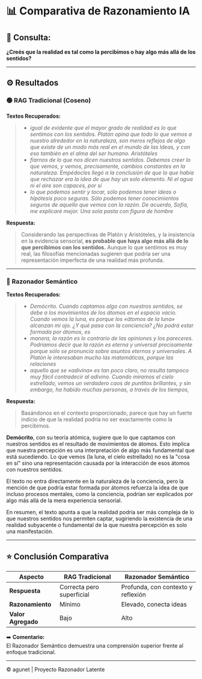 # 📊 Comparativa de Razonamiento IA

## 🔹 Consulta:
**¿Creés que la realidad es tal como la percibimos o hay algo más allá de los sentidos?**

---

## ⚙️ Resultados

### 🟢 RAG Tradicional (Coseno)
**Textos Recuperados:**
> - *igual de evidente que el mayor grado de realidad es lo que sentimos con los
sentidos. Platón opina que todo lo que vemos a nuestro alrededor en la
naturaleza, son meros reflejos de algo que existe de un modo más real en el
mundo de las Ideas, y con eso también en el alma del ser humano. Aristóteles*
> - *fiarnos de lo que nos dicen nuestros sentidos.
Debemos creer lo que vemos, y vemos, precisamente, cambios constantes
en la naturaleza.
Empédocles llegó a la conclusión de que lo que había que rechazar era la
idea de que hay un solo elemento. Ni el agua ni el aire son capaces, por sí*
> - *lo que podemos sentir y tocar, sólo podemos tener ideas o hipótesis poco
seguras. Sólo podemos tener conocimientos seguros de aquello que vemos
con la razón.
De acuerdo, Sofía, me explicaré mejor. Una sola pasta con figura de hombre*

**Respuesta:**
> Considerando las perspectivas de Platón y Aristóteles, y la insistencia en la evidencia sensorial, **es probable que haya algo más allá de lo que percibimos con los sentidos.** Aunque lo que sentimos es muy real, las filosofías mencionadas sugieren que podría ser una representación imperfecta de una realidad más profunda.

---

### 🚀 Razonador Semántico
**Textos Recuperados:**
> - *Demócrito. Cuando captamos algo con nuestros sentidos, se debe a los
movimientos de los átomos en el espacio vacío. Cuando vemos la luna, es
porque los «átomos de la luna» alcanzan mi ojo.
¿Y qué pasa con la conciencia? ¿No podrá estar formada por átomos, es*
> - *manera, la razón es lo contrario de las opiniones y los pareceres. Podríamos
decir que la razón es eterna y universal precisamente porque sólo se pronuncia
sobre asuntos eternos y universales.
A Platón le interesaban mucho las matemáticas, porque las relaciones*
> - *aquello que se «adivina» es tan poco claro, no resulta tampoco muy fácil
contradecir al adivino.
Cuando miramos el cielo estrellado, vemos un verdadero caos de puntitos
brillantes, y sin embargo, ha habido muchas personas, a través de los tiempos,*

**Respuesta:**
> Basándonos en el contexto proporcionado, parece que hay un fuerte indicio de que la realidad podría no ser exactamente como la percibimos. 

**Demócrito**, con su teoría atómica, sugiere que lo que captamos con nuestros sentidos es el resultado de movimientos de átomos. Esto implica que nuestra percepción es una interpretación de algo más fundamental que está sucediendo. Lo que vemos (la luna, el cielo estrellado) no es la "cosa en sí" sino una representación causada por la interacción de esos átomos con nuestros sentidos.

El texto no entra directamente en la naturaleza de la conciencia, pero la mención de que podría estar formada por átomos refuerza la idea de que incluso procesos mentales, como la conciencia, podrían ser explicados por algo más allá de la mera experiencia sensorial.

En resumen, el texto apunta a que la realidad podría ser más compleja de lo que nuestros sentidos nos permiten captar, sugiriendo la existencia de una realidad subyacente o fundamental de la que nuestra percepción es solo una manifestación.

---

## ⭐ Conclusión Comparativa

| Aspecto            | RAG Tradicional            | Razonador Semántico                    |
|--------------------|----------------------------|-----------------------------------------|
| **Respuesta**      | Correcta pero superficial  | Profunda, con contexto y reflexión      |
| **Razonamiento**   | Mínimo                     | Elevado, conecta ideas                  |
| **Valor Agregado** | Bajo                       | Alto                                    |

➡️ **Comentario:**  
El Razonador Semántico demuestra una comprensión superior frente al enfoque tradicional.

---

© agunet | Proyecto Razonador Latente
